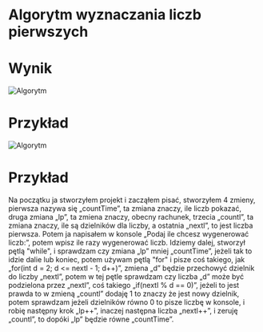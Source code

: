 # Algorytm wyznaczania liczb pierwszych

# Wynik
![Algorytm](https://cdn.discordapp.com/attachments/947215628983500850/955914843091771422/obraz_2022-03-22_203937.png)
# Przykład
![Algorytm](https://cdn.discordapp.com/attachments/947215628983500850/955915199196565595/unknown.png)
# Przykład
Na początku ja stworzyłem projekt i zacząłem pisać, stworzyłem 4 zmieny, pierwsza nazywa się „countTime”, ta zmiana znaczy, ile liczb pokazać, druga zmiana „lp”, ta zmiena znaczy, obecny rachunek, trzecia „countl”, ta zmiana znaczy, ile są dzielników dla liczby, a ostatnia „nextl”, to jest liczba pierwsza. Potem ja napisałem w konsole „Podaj ile chcesz wygenerować liczb:”, potem wpisz ile razy wygenerować liczb. Idziemy dalej, stworzył pętlą "while", i sprawdzam czy zmiana „lp” mniej „countTime”, jeżeli tak to idzie dalie lub koniec, potem używam pętlą "for" і pisze coś takiego, jak „for(int d = 2; d <= nextl - 1; d++)”, zmiena „d” będzie przechowyć dzielnik do liczby „nextl”, potem w tej pętle sprawdzam czy liczba „d” może być podzielona przez „nextl”, coś takiego „if(nextl % d == 0)”, jeżeli to jest prawda to w zmieną „countl” dodaję 1 to znaczy że jest nowy dzielnik, potem sprawdzam jeżeli dzielników równo 0 to pisze liczbę w konsole, i robię następny krok „lp++”, inaczej następna liczba „nextl++”, i zeruję „countl”, to dopóki „lp” będzie równe „countTime”. 